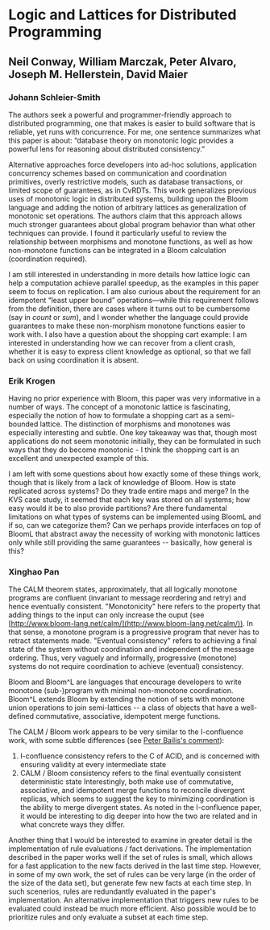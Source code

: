 # Logic and Lattices for Distributed Programming

## Neil Conway, William Marczak, Peter Alvaro, Joseph M. Hellerstein, David Maier

### Johann Schleier-Smith

The authors seek a powerful and programmer-friendly approach to distributed programming, one that makes is easier to build software that is reliable, yet runs with concurrence. For me, one sentence summarizes what this paper is about: “database theory on monotonic logic provides a powerful lens for reasoning about distributed consistency.”

Alternative approaches force developers into ad-hoc solutions, application concurrency schemes based on communication and coordination primitives, overly restrictive models, such as database transactions, or limited scope of guarantees, as in CvRDTs. This work generalizes previous uses of monotonic logic in distributed systems, building upon the Bloom language and adding the notion of arbitrary lattices as generalization of monotonic set operations. The authors claim that this approach allows much stronger guarantees about global program behavior than what other techniques can provide. I found it particularly useful to review the relationship between morphisms and monotone functions, as well as how non-monotone functions can be integrated in a Bloom calculation (coordination required).

I am still interested in understanding in more details how lattice logic can help a computation achieve parallel speedup, as the examples in this paper seem to focus on replication. I am also curious about the requirement for an idempotent “least upper bound” operations—while this requirement follows from the definition, there are cases where it turns out to be cumbersome (say in *count* or *sum*), and I wonder whether the language could provide guarantees to make these non-morphism monotone functions easier to work with. I also have a question about the shopping cart example: I am interested in understanding how we can recover from a client crash, whether it is easy to express client knowledge as optional, so that we fall back on using coordination it is absent.

### Erik Krogen

Having no prior experience with Bloom, this paper was very informative in a number of ways. The concept of a monotonic lattice is fascinating, especially the notion of how to formulate a shopping cart as a semi-bounded lattice. The distinction of morphisms and monotones was especially interesting and subtle. One key takeaway was that, though most applications do not seem monotonic initially, they can be formulated in such ways that they do become monotonic - I think the shopping cart is an excellent and unexpected example of this. 

I am left with some questions about how exactly some of these things work, though that is likely from a lack of knowledge of Bloom. How is state replicated across systems? Do they trade entire maps and merge? In the KVS case study, it seemed that each key was stored on all systems; how easy would it be to also provide partitions? Are there fundamental limitations on what types of systems can be implemented using BloomL and if so, can we categorize them? Can we perhaps provide interfaces on top of BloomL that abstract away the necessity of working with monotonic lattices only while still providing the same guarantees -- basically, how general is this?


### Xinghao Pan

The CALM theorem states, approximately, that all logically monotone programs are confluent (invariant to message reordering and retry) and hence eventually consistent.
"Monotonicity" here refers to the property that adding things to the input can only increase the ouput (see [http://www.bloom-lang.net/calm/](http://www.bloom-lang.net/calm/)).
In that sense, a monotone program is a progressive program that never has to retract statements made.
"Eventual consistency" refers to achieving a final state of the system without coordination and independent of the message ordering.
Thus, very vaguely and informally, progressive (monotone) systems do not require coordination to achieve (eventual) consistency.

Bloom and Bloom^L are languages that encourage developers to write monotone (sub-)program with minimal non-monotone coordination.
Bloom^L extends Bloom by extending the notion of sets with monotone union operations to join semi-lattices -- a class of objects that have a well-defined commutative, associative, idempotent merge functions.

The CALM / Bloom work appears to be very similar to the I-confluence work, with some subtle differences (see [Peter Bailis's comment](http://www.bailis.org/blog/when-does-consistency-require-coordination/)):
1. I-confluence consistency refers to the C of ACID, and is concerned with ensuring validity at every intermediate state
2. CALM / Bloom consistency refers to the final eventually consistent deterministic state
Interestingly, both make use of commutative, associative, and idempotent merge functions to reconcile divergent replicas, which seems to suggest the key to minimizing coordination is the ability to merge divergent states.
As noted in the I-confluence paper, it would be interesting to dig deeper into how the two are related and in what concrete ways they differ.

Another thing that I would be interested to examine in greater detail is the implementation of rule evaluations / fact derivations.
The implementation described in the paper works well if the set of rules is small, which allows for a fast application to the new facts derived in the last time step.
However, in some of my own work, the set of rules can be very large (in the order of the size of the data set), but generate few new facts at each time step.
In such scenerios, rules are redundantly evaluated in the paper's implementation.
An alternative implementation that triggers new rules to be evaluated could instead be much more efficient.
Also possible would be to prioritize rules and only evaluate a subset at each time step.
